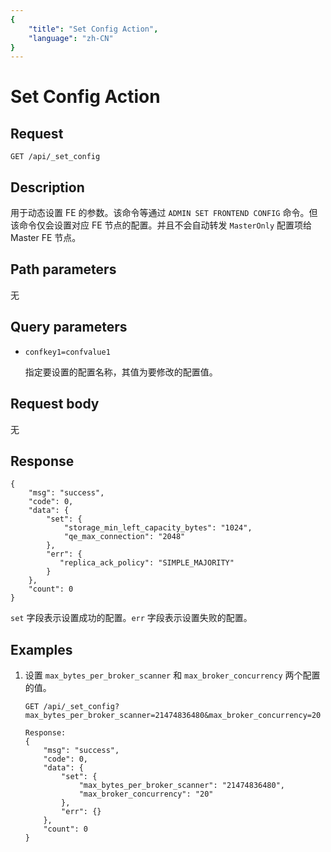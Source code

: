 ```yaml
---
{
    "title": "Set Config Action",
    "language": "zh-CN"
}
---
```


<!-- 
Licensed to the Apache Software Foundation (ASF) under one
or more contributor license agreements.  See the NOTICE file
distributed with this work for additional information
regarding copyright ownership.  The ASF licenses this file
to you under the Apache License, Version 2.0 (the
"License"); you may not use this file except in compliance
with the License.  You may obtain a copy of the License at

  http://www.apache.org/licenses/LICENSE-2.0

Unless required by applicable law or agreed to in writing,
software distributed under the License is distributed on an
"AS IS" BASIS, WITHOUT WARRANTIES OR CONDITIONS OF ANY
KIND, either express or implied.  See the License for the
specific language governing permissions and limitations
under the License.
-->

# Set Config Action

## Request

`GET /api/_set_config`

## Description

用于动态设置 FE 的参数。该命令等通过 `ADMIN SET FRONTEND CONFIG` 命令。但该命令仅会设置对应 FE 节点的配置。并且不会自动转发 `MasterOnly` 配置项给 Master
 FE 节点。
    
## Path parameters

无

## Query parameters

* `confkey1=confvalue1`

    指定要设置的配置名称，其值为要修改的配置值。

## Request body

无

## Response

```
{
	"msg": "success",
	"code": 0,
	"data": {
		"set": {
			"storage_min_left_capacity_bytes": "1024",
			"qe_max_connection": "2048"
		},
		"err": {
		   "replica_ack_policy": "SIMPLE_MAJORITY"
		}
	},
	"count": 0
}
```

`set` 字段表示设置成功的配置。`err` 字段表示设置失败的配置。
    
## Examples

1. 设置 `max_bytes_per_broker_scanner` 和 `max_broker_concurrency` 两个配置的值。

    ```
    GET /api/_set_config?max_bytes_per_broker_scanner=21474836480&max_broker_concurrency=20
    
    Response:
    {
    	"msg": "success",
    	"code": 0,
    	"data": {
    		"set": {
    			"max_bytes_per_broker_scanner": "21474836480",
    			"max_broker_concurrency": "20"
    		},
    		"err": {}
    	},
    	"count": 0
    }
    ```
